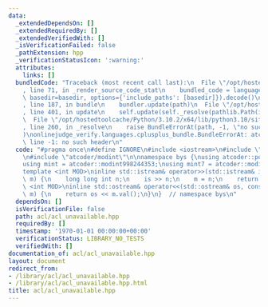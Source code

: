 ```yaml
---
data:
  _extendedDependsOn: []
  _extendedRequiredBy: []
  _extendedVerifiedWith: []
  _isVerificationFailed: false
  _pathExtension: hpp
  _verificationStatusIcon: ':warning:'
  attributes:
    links: []
  bundledCode: "Traceback (most recent call last):\n  File \"/opt/hostedtoolcache/Python/3.10.2/x64/lib/python3.10/site-packages/onlinejudge_verify/documentation/build.py\"\
    , line 71, in _render_source_code_stat\n    bundled_code = language.bundle(stat.path,\
    \ basedir=basedir, options={'include_paths': [basedir]}).decode()\n  File \"/opt/hostedtoolcache/Python/3.10.2/x64/lib/python3.10/site-packages/onlinejudge_verify/languages/cplusplus.py\"\
    , line 187, in bundle\n    bundler.update(path)\n  File \"/opt/hostedtoolcache/Python/3.10.2/x64/lib/python3.10/site-packages/onlinejudge_verify/languages/cplusplus_bundle.py\"\
    , line 401, in update\n    self.update(self._resolve(pathlib.Path(included), included_from=path))\n\
    \  File \"/opt/hostedtoolcache/Python/3.10.2/x64/lib/python3.10/site-packages/onlinejudge_verify/languages/cplusplus_bundle.py\"\
    , line 260, in _resolve\n    raise BundleErrorAt(path, -1, \"no such header\"\
    )\nonlinejudge_verify.languages.cplusplus_bundle.BundleErrorAt: atcoder/math:\
    \ line -1: no such header\n"
  code: "#pragma once\n#define IGNORE\n#include <iostream>\n#include \"atcoder/math\"\
    \n#include \"atcoder/modint\"\n\nnamespace bys {\nusing atcoder::pow_mod, atcoder::inv_mod;\n\
    using mint = atcoder::modint998244353;\nusing mint7 = atcoder::modint1000000007;\n\
    template <int MOD>\ninline std::istream& operator>>(std::istream& is, atcoder::static_modint<MOD>&\
    \ m) {\n    long long int n;\n    is >> n;\n    m = n;\n    return is;\n}\ntemplate\
    \ <int MOD>\ninline std::ostream& operator<<(std::ostream& os, const atcoder::static_modint<MOD>&\
    \ m) {\n    return os << m.val();\n}\n}  // namespace bys\n"
  dependsOn: []
  isVerificationFile: false
  path: acl/acl_unavailable.hpp
  requiredBy: []
  timestamp: '1970-01-01 00:00:00+00:00'
  verificationStatus: LIBRARY_NO_TESTS
  verifiedWith: []
documentation_of: acl/acl_unavailable.hpp
layout: document
redirect_from:
- /library/acl/acl_unavailable.hpp
- /library/acl/acl_unavailable.hpp.html
title: acl/acl_unavailable.hpp
---
```

